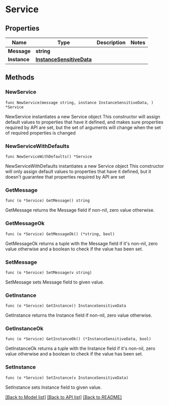 # Service

## Properties

Name | Type | Description | Notes
------------ | ------------- | ------------- | -------------
**Message** | **string** |  | 
**Instance** | [**InstanceSensitiveData**](InstanceSensitiveData.md) |  | 

## Methods

### NewService

`func NewService(message string, instance InstanceSensitiveData, ) *Service`

NewService instantiates a new Service object
This constructor will assign default values to properties that have it defined,
and makes sure properties required by API are set, but the set of arguments
will change when the set of required properties is changed

### NewServiceWithDefaults

`func NewServiceWithDefaults() *Service`

NewServiceWithDefaults instantiates a new Service object
This constructor will only assign default values to properties that have it defined,
but it doesn't guarantee that properties required by API are set

### GetMessage

`func (o *Service) GetMessage() string`

GetMessage returns the Message field if non-nil, zero value otherwise.

### GetMessageOk

`func (o *Service) GetMessageOk() (*string, bool)`

GetMessageOk returns a tuple with the Message field if it's non-nil, zero value otherwise
and a boolean to check if the value has been set.

### SetMessage

`func (o *Service) SetMessage(v string)`

SetMessage sets Message field to given value.


### GetInstance

`func (o *Service) GetInstance() InstanceSensitiveData`

GetInstance returns the Instance field if non-nil, zero value otherwise.

### GetInstanceOk

`func (o *Service) GetInstanceOk() (*InstanceSensitiveData, bool)`

GetInstanceOk returns a tuple with the Instance field if it's non-nil, zero value otherwise
and a boolean to check if the value has been set.

### SetInstance

`func (o *Service) SetInstance(v InstanceSensitiveData)`

SetInstance sets Instance field to given value.



[[Back to Model list]](../README.md#documentation-for-models) [[Back to API list]](../README.md#documentation-for-api-endpoints) [[Back to README]](../README.md)


